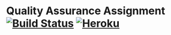
# Quality Assurance Assignment [![Build Status](https://travis-ci.com/Arr461/SoftwareQA.svg?branch=master)](https://travis-ci.com/Arr461/SoftwareQA) [![Heroku](http://heroku-badge.herokuapp.com/?app=qa-assignment-sb2726)](https://damp-stream-00107.herokuapp.com/) 
